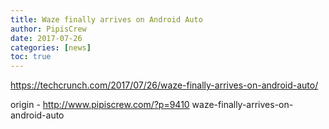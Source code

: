 ```yaml
---
title: Waze finally arrives on Android Auto
author: PipisCrew
date: 2017-07-26
categories: [news]
toc: true
---
```


https://techcrunch.com/2017/07/26/waze-finally-arrives-on-android-auto/

origin - http://www.pipiscrew.com/?p=9410 waze-finally-arrives-on-android-auto